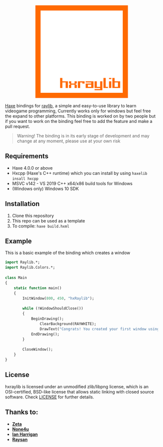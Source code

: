 <p align="center">
	<img src="res/logo.png" alt="Raylib Logo">
</p>

[Haxe](https://haxe.org/) bindings for [raylib](https://raylib.com), a simple and easy-to-use library to learn videogame programming, Currently works only for windows but feel free the expand to other platforms.
This binding is worked on by two people but if you want to work on the binding feel free to add the feature and make a pull request.

> Warning! The binding is in its early stage of development and may change at any moment, please use at your own risk

Requirements
-------------
- Haxe 4.0.0 or above
- Hxcpp (Haxe's C++ runtime) which you can install by using `haxelib insall hxcpp`
- MSVC v142 - VS 2019 C++ x64/x86 build tools for Windows
- (Windows only) Windows 10 SDK

Installation
-------------
1. Clone this repository
2. This repo can be used as a template
3. To compile: `haxe build.hxml`

Example
--------
This is a basic example of the binding which creates a window
```haxe
import Raylib.*;
import Raylib.Colors.*;

class Main
{
    static function main()
    {
        InitWindow(800, 450, "hxRaylib");

        while (!WindowShouldClose())
        {
            BeginDrawing();
                ClearBackground(RAYWHITE);
                DrawText("Congrats! You created your first window using hxRaylib!", 100, 100, 20, RAYWHITE);
            EndDrawing();
        }

        CloseWindow();
    }
}
```

License
-------
hxraylib is licensed under an unmodified zlib/libpng license, which is an OSI-certified, BSD-like license that allows static linking with closed source software. Check [LICENSE](LICENSE) for further details.

Thanks to:
----------
- **[Zeta](https://github.com/Apprentice-Alchemist)**
- **[None4u](https://github.com/Picoseconds)**
- **[Ian Harrigan](https://github.com/ianharrigan)**
- **[Raysan](https://github.com/raysan5)**
